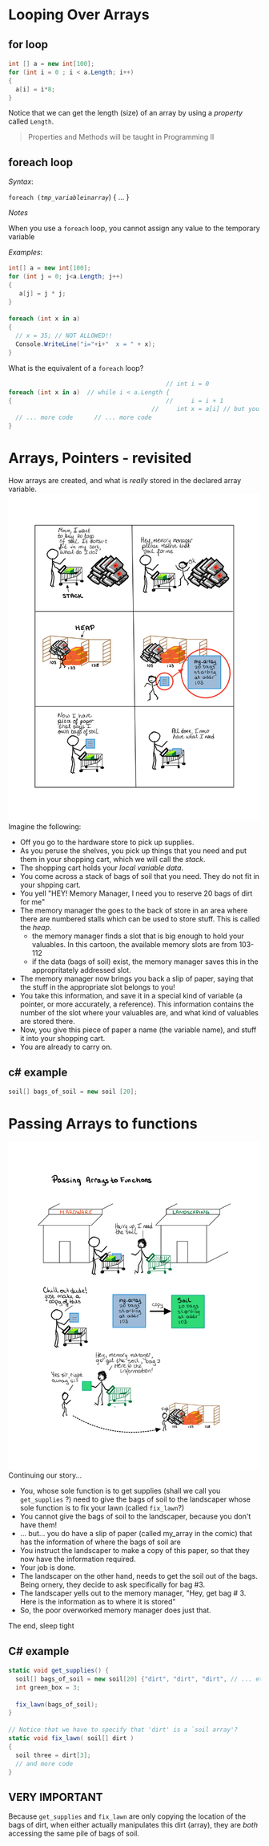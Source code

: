 # Looping Over Arrays

## for loop

```csharp
int [] a = new int[100];
for (int i = 0 ; i < a.Length; i++) 
{
  a[i] = i*8;
}
```

Notice that we can get the length (size) of an array by using a *property* called `Length`.

> Properties and Methods will be taught in Programming II

## foreach loop

*Syntax*:

`foreach (`*`tmp_variable`*` in `*`array`*) { ... }

*Notes*

When you use a `foreach` loop, you cannot assign any value to the temporary variable

*Examples*:

```csharp
int[] a = new int[100];
for (int j = 0; j<a.Length; j++)
{
   a[j] = j * j;
}

foreach (int x in a)
{
  // x = 35; // NOT ALLOWED!!
  Console.WriteLine("i="+i+"  x = " + x);
}

```

What is the equivalent of a `foreach` loop?

``` csharp
											// int i = 0
foreach (int x in a)  // while i < a.Length {
{											//     i = i + 1
  										//     int x = a[i] // but you are not allowed to modify x
  // ... more code		// ... more code
}
```

# Arrays, Pointers  - revisited

How arrays are created, and what is *really* stored in the declared array variable.
![Cartoon - story follows in text](../Images/31_creating_array.png)
Imagine the following:

* Off you go to the hardware store to pick up supplies. 
* As you peruse the shelves, you pick up things that you need and put them in your shopping cart, which we will call the *stack*. 
* The shopping cart holds your *local variable data*.
* You come across a stack of bags of soil that you need.  They do not fit in your shpping cart.
* You yell "HEY! Memory Manager, I need you to reserve 20 bags of dirt for me"
* The memory manager the goes to the back of store in an area where there are numbered stalls which can be used to store stuff.  This is called the *heap*.  
	* the memory manager finds a slot that is big enough to hold your valuables.  In this cartoon, the available memory slots are from 103-112 
	* if the data (bags of soil) exist, the memory manager saves this in the appropritately addressed slot.
* The memory manager now brings you back a slip of paper, saying that the stuff in the appropriate slot belongs to you!
* You take this information, and save it in a special kind of variable (a pointer, or more accurately, a reference).  This information contains the number of the slot where your valuables are, and what kind of valuables are stored there.
* Now, you give this piece of paper a name (the variable name), and stuff it into your shopping cart.  
* You are already to carry on.

## c# example

```csharp
soil[] bags_of_soil = new soil [20];
```



# Passing Arrays to functions
![cartoon - story follows](../Images/31_passing_array_to_function.png)
Continuing our story...

* You, whose sole function is to get supplies (shall we call you `get_supplies` ?) need to give the bags of soil to the landscaper whose sole function is to fix your lawn (called `fix_lawn`?)
* You cannot give the bags of soil to the landscaper, because you don't have them!
* ... but... you do have a slip of paper (called my_array in the comic) that has the information of where the bags of soil are
* You instruct the landscaper to make a copy of this paper, so that they now have the information required.
* Your job is done.
* The landscaper on the other hand, needs to get the soil out of the bags.  Being ornery, they decide to ask specifically for bag #3.
* The landscaper yells out to the memory manager, "Hey, get bag # 3.  Here is the information as to where it is stored"
* So, the poor overworked memory manager does just that.

The end, sleep tight

## C# example

```csharp
static void get_supplies() {
  soil[] bags_of_soil = new soil[20] {"dirt", "dirt", "dirt", // ... etc}
  int green_box = 3;
    
  fix_lawn(bags_of_soil);  
}

// Notice that we have to specify that 'dirt' is a `soil array'?
static void fix_lawn( soil[] dirt ) 
{
  soil three = dirt[3];
  // and more code
}
```

## VERY IMPORTANT

Because `get_supplies` and `fix_lawn` are only copying the location of the bags of dirt, when either actually manipulates this dirt (array), they are *both* accessing the same pile of bags of soil.

